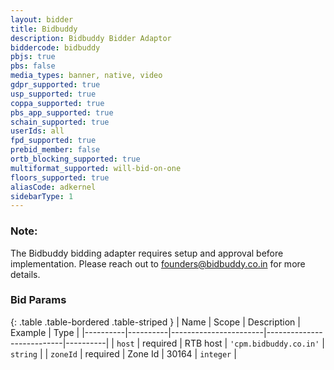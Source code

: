 ```yaml
---
layout: bidder
title: Bidbuddy
description: Bidbuddy Bidder Adaptor
biddercode: bidbuddy
pbjs: true
pbs: false
media_types: banner, native, video
gdpr_supported: true
usp_supported: true
coppa_supported: true
pbs_app_supported: true
schain_supported: true
userIds: all
fpd_supported: true
prebid_member: false
ortb_blocking_supported: true
multiformat_supported: will-bid-on-one
floors_supported: true
aliasCode: adkernel
sidebarType: 1
---
```


### Note:

The Bidbuddy bidding adapter requires setup and approval before implementation. Please reach out to <founders@bidbuddy.co.in> for more details.

### Bid Params

{: .table .table-bordered .table-striped }
| Name     | Scope    | Description           | Example                   | Type     |
|----------|----------|-----------------------|---------------------------|----------|
| `host`   | required | RTB host | `'cpm.bidbuddy.co.in'` | `string` |
| `zoneId` | required | Zone Id           | 30164                 | `integer` |
